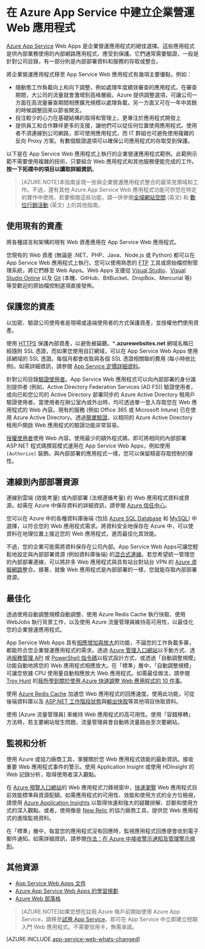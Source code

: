 <properties 
	pageTitle="在 Azure App Service 中建立企業營運 Web 應用程式" 
	description="本指南提供如何使用 Azure App Service Web 應用程式來建立內部網路、企業營運應用程式的技術概觀。這包括驗證策略、Service Bus Relay 和監視。" 
	editor="jimbe" 
	manager="wpickett" 
	authors="cephalin" 
	services="app-service\web" 
	documentationCenter=""/>

<tags 
	ms.service="app-service-web" 
	ms.workload="web" 
	ms.tgt_pltfrm="na" 
	ms.devlang="na" 
	ms.topic="article" 
	ms.date="04/08/2015" 
	ms.author="cephalin"/>



# 在 Azure App Service 中建立企業營運 Web 應用程式

[Azure App Service](http://go.microsoft.com/fwlink/?LinkId=529714) Web Apps 是企業營運應用程式的絕佳選擇。這些應用程式是供內部業務使用的內部網路應用程式，應受到保護。它們通常需要驗證，一般是針對公司目錄，有一部分則是內部部署資料和服務的存取或整合。

將企業營運應用程式移至 App Service Web 應用程式有幾項主要優點，例如：

-  隨動態工作負載向上和向下調整，例如處理年度績效審查的應用程式。在審查期間，大公司的流量就會激增到高峰層級。Azure 提供調整選項，可讓公司一方面在高流量審查期間相應擴充規模以處理負載，另一方面又可在一年中其餘的時候調整回來以節省開支。 
-  投注較少的心力在基礎結構的取得和管理上，更專注於應用程式開發上
-  提供員工和合作夥伴更多的支援，讓他們可以從任何位置使用應用程式。使用者不須連線到公司網路，即可使用應用程式，而 IT 群組也可避免使用複雜的反向 Proxy 方案。有數個驗證選項可以確保公司應用程式的存取受到保護。

以下是在 App Service Web 應用程式上執行的企業營運應用程式範例。此範例示範不需要使用複雜的技術，只要組合 Web 應用程式和其他服務便能完成的工作。**按一下拓樸中的項目以讀取詳細資訊**。

<object type="image/svg+xml" data="https://sidneyhcontent.blob.core.windows.net/documentation/web-app-notitle.svg" width="100%" height="100%"></object>

> [AZURE.NOTE]本指南呈現一些與企業營運應用程式整合的最常見領域和工作。不過，還有其他 Azure App Service Web 應用程式功能可供您在特定的實作中使用。若要檢閱這些功能，請一併參閱[全域網站空間](web-sites-global-web-presence-solution-overview.md) (英文) 和 [數位行銷活動](web-sites-digital-marketing-application-solution-overview.md) (英文) 上的其他指南。

## 使用現有的資產

將各種語言和架構的現有 Web 資產應用在 App Service Web 應用程式。

您現有的 Web 資產 (無論是 .NET、PHP、Java、Node.js 或 Python) 都可以在 App Service Web 應用程式上執行。您可以使用熟悉的 [FTP] 工具或原始檔控制管理系統，將它們移至 Web Apps。Web Apps 支援從 [Visual Studio]、[Visual Studio Online] 以及 [Git] (本機、GitHub、BitBucket、DropBox、Mercurial 等) 等受歡迎的原始檔控制選項直接發佈。

## 保護您的資產

以加密、驗證公司使用者是現場或遠端使用者的方式保護資產，並授權他們使用資產。

使用 [HTTPS] 保護內部資產，以避免被竊聽。***.azurewebsites.net** 網域名稱已經隨附 SSL 憑證，而如果您使用自訂網域，可以在 App Service Web Apps 使用該網域的 SSL 憑證。每個月都會收取與各個 SSL 憑證相關聯的費用 (每小時依比例)。如需詳細資訊，請參閱 [App Service 定價詳細資料]。

針對公司目錄[驗證使用者]。App Service Web 應用程式可以向內部部署的身分識別提供者 (例如，Active Directory Federation Services (AD FS)) 驗證使用者，或向已和您公司的 Active Directory 部署同步的 Azure Active Directory 租用戶驗證使用者。當使用者在辦公室內或外出時，均可透過單一登入存取您在 Web 應用程式的 Web 內容。現有的服務 (例如 Office 365 或 Microsoft Intune) 已在使用 Azure Active Directory。透過[簡單驗證]，以相同的 Azure Active Directory 租用戶開啟 Web 應用程式的驗證功能非常容易。

[授權使用者]使用 Web 內容。使用最少的額外程式碼，即可將相同的內部部署 ASP.NET 程式碼撰寫模式運用在 App Service Web Apps，例如使用 `[Authorize]` 裝飾。與內部部署的應用程式一樣，您可以保留精密存取控制的彈性。

## 連線到內部部署資源 ##

連線到雲端 (效能考量) 或內部部署 (法規遵循考量) 的 Web 應用程式資料或資源。如需在 Azure 中保存資料的詳細資訊，請參閱 [Azure 信任中心]。

您可以在 Azure 中的各種資料庫後端 (包括 [Azure SQL Database] 和 [MySQL]) 中選擇，以符合您的 Web 應用程式需求。將資料安全地保存在 Azure 中，可以使資料在地理位置上接近您的 Web 應用程式，進而最佳化其效能。

不過，您的企業可能需將資料保存在公司內部。App Service Web Apps可讓您輕鬆地設定與內部部署資源 (例如資料庫後端) 的[混合式連線]。若您希望統一管理您的內部部署連線，可以將許多 Web 應用程式與具有站台對站台 VPN 的 [Azure 虛擬網路]整合。接著，就像 Web 應用程式是內部部署的一樣，您就能存取內部部署資源。

## 最佳化

透過使用自動調整規模自動調整、使用 Azure Redis Cache 執行快取、使用 WebJobs 執行背景工作，以及使用 Azure 流量管理員維持高可用性，以最佳化您的企業營運應用程式。

App Service Web Apps 具有[相應增加與放大]的功能，不論您的工作負載多寡，都能符合您企業營運應用程式的需求。透過 [Azure 管理入口網站]以手動方式、透過[服務管理 API] 或 [PowerShell 指令碼]以程式設計方式，或透過「自動調整規模」功能自動地將您的 Web 應用程式相應放大。在「標準」層中，「自動調整規模」可讓您依據 CPU 使用量自動相應放大 Web 應用程式。如需最佳做法，請參閱 [Troy Hunt] 的[我所學到關於使用 Azure 快速調整 Web 應用程式的 10 件事]。

使用 [Azure Redis Cache] 加速您 Web 應用程式的回應速度。使用此功能，可從後端資料庫以及 [ASP.NET 工作階段狀態]與[輸出快取]等其他項目快取資料。

使用 [Azure 流量管理員] 來維持 Web 應用程式的高可用性。使用「容錯移轉」方法時，若主要網站發生問題，流量管理員會自動將流量路由至次要網站。

## 監視和分析

使用 Azure 或協力廠商工具，掌握關於您 Web 應用程式效能的最新資訊。接收重要 Web 應用程式事件的警示。使用 Application Insight 或使用 HDInsight 的 Web 記錄分析，取得使用者深入觀點。

在 [Azure 預覽入口網站](http://go.microsoft.com/fwlink/?LinkId=529715)的 Web 應用程式刀鋒視窗中，[快速瀏覽] Web 應用程式目前效能標準與資源配額。如需應用程式的可用性、效能和使用方式的全方位檢視，請使用 [Azure Application Insights] 以取得快速和強大的疑難排解、診斷和使用方式的深入觀點。或者，使用像是 [New Relic] 的協力廠商工具，提供您 Web 應用程式的進階監視資料。

在「標準」層中，每當您的應用程式沒有回應時，監視應用程式回應便會收到電子郵件通知。如需詳細資訊，請參閱[作法：在 Azure 中接收警示通知及管理警示規則]。

## 其他資源

- [App Service Web Apps 文件](/services/app-service/web/)
- [Azure App Service Web Apps 的學習規劃](websites-learning-map.md)
- [Azure Web 部落格](/blog/topics/web/)

>[AZURE.NOTE]如果您想在註冊 Azure 帳戶前開始使用 Azure App Service，請移至[試用 App Service](http://go.microsoft.com/fwlink/?LinkId=523751)，即可在 App Service 中立即建立短期入門 Web 應用程式。不需要信用卡，無需承諾。

[AZURE.INCLUDE [app-service-web-whats-changed](../../includes/app-service-web-whats-changed.md)]



[Azure App Service]: /services/app-service/web/

[FTP]: web-sites-deploy.md#ftp
[Visual Studio]: web-sites-dotnet-get-started.md
[Visual Studio Online]: ../cloud-services-continuous-delivery-use-vso.md
[Git]: web-sites-publish-source-control.md

[HTTPS]: web-sites-configure-ssl-certificate.md
[App Service 定價詳細資料]: /pricing/details/app-service/#ssl-connections
[驗證使用者]: web-sites-authentication-authorization.md
[簡單驗證]: /blog/2014/11/13/azure-websites-authentication-authorization/
[授權使用者]: web-sites-authentication-authorization.md

[Azure 信任中心]: /support/trust-center/
[MySQL]: web-sites-php-mysql-deploy-use-git.md
[Azure SQL Database]: web-sites-dotnet-deploy-aspnet-mvc-app-membership-oauth-sql-database.md
[混合式連線]: web-sites-hybrid-connection-get-started.md
[Azure 虛擬網路]: web-sites-integrate-with-vnet.md

[相應增加與放大]: web-sites-scale.md
[Azure 管理入口網站]: http://manage.windowsazure.com/
[服務管理 API]: http://msdn.microsoft.com/library/windowsazure/ee460799.aspx
[PowerShell 指令碼]: http://msdn.microsoft.com/library/windowsazure/jj152841.aspx
[Troy Hunt]: https://twitter.com/troyhunt
[我所學到關於使用 Azure 快速調整 Web 應用程式的 10 件事]: http://www.troyhunt.com/2014/09/10-things-i-learned-about-rapidly.html
[Azure Redis Cache]: /blog/2014/06/05/mvc-movie-app-with-azure-redis-cache-in-15-minutes/
[ASP.NET 工作階段狀態]: https://msdn.microsoft.com/library/azure/dn690522.aspx
[輸出快取]: https://msdn.microsoft.com/library/azure/dn798898.aspx

[快速瀏覽]: web-sites-monitor.md
[Azure Application Insights]: http://blogs.msdn.com/b/visualstudioalm/archive/2015/01/07/application-insights-and-azure-websites.aspx
[New Relic]: ../store-new-relic-cloud-services-dotnet-application-performance-management.md
[作法：在 Azure 中接收警示通知及管理警示規則]: http://msdn.microsoft.com/library/windowsazure/dn306638.aspx

 

<!---HONumber=62-->